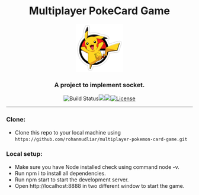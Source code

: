 <h1 align="center">Multiplayer PokeCard Game</h1>
<p align="center">
<img  alt="img" height="128px" width="128px" src="https://raw.githubusercontent.com/rohanmudliar/multiplayer-pokemon-card-game/master/public/images/logo.png">
</p>
<h3 align="center">A project to implement socket.</h3>
<div align="center">

![Build Status](http://img.shields.io/travis/badges/badgerbadgerbadger.svg?style=flat-square)![](https://img.shields.io/github/repo-size/rohanmudliar/multiplayer-pokemon-card-game)![](https://img.shields.io/github/last-commit/rohanmudliar/multiplayer-pokemon-card-game)[![License](http://img.shields.io/:license-mit-blue.svg?style=flat-square)](http://badges.mit-license.org)

---
</div>


### Clone:
- Clone this repo to your local machine using `https://github.com/rohanmudliar/multiplayer-pokemon-card-game.git`

### Local setup:
- Make sure you have Node installed check using command node -v.
- Run npm i to install all dependencies.
- Run npm start to start the development server.
- Open http://localhost:8888 in two different window to start the game.

